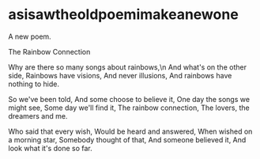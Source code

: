 # asisawtheoldpoemimakeanewone
A new poem.

The Rainbow Connection

Why are there so many songs about rainbows,\n
And what's on the other side,
Rainbows have visions,
And never illusions,
And rainbows have nothing to hide.

So we've been told,
And some choose to believe it,
One day the songs we might see,
Some day we'll find it,
The rainbow connection,
The lovers, the dreamers and me.

Who said that every wish,
Would be heard and answered,
When wished on a morning star,
Somebody thought of that,
And someone believed it,
And look what it's done so far.
